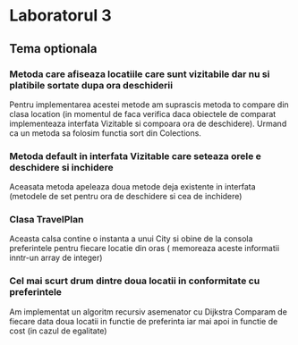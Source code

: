 # Laboratorul 3

## Tema optionala

### Metoda care afiseaza locatiile care sunt vizitabile dar nu si platibile sortate dupa ora deschiderii

Pentru implementarea acestei metode am suprascis metoda to compare din clasa location (in momentul de faca verifica daca obiectele de comparat implementeaza interfata Vizitable si compoara ora de deschidere). Urmand ca un metoda sa folosim functia sort din Colections.

### Metoda default in interfata Vizitable care seteaza orele e deschidere si inchidere

Aceasata metoda apeleaza doua metode deja existente in interfata (metodele de set pentru ora de deschidere si cea de inchidere)

### Clasa TravelPlan

Aceasta calsa contine o instanta a unui City si obine de la consola preferintele pentru fiecare locatie din oras ( memoreaza aceste informatii inntr-un array de integer)

### Cel mai scurt drum dintre doua locatii in conformitate cu preferintele

Am implementat un algoritm recursiv asemenator cu Dijkstra
Comparam de fiecare data doua locatii in functie de preferinta iar mai apoi in functie de cost (in cazul de egalitate)
